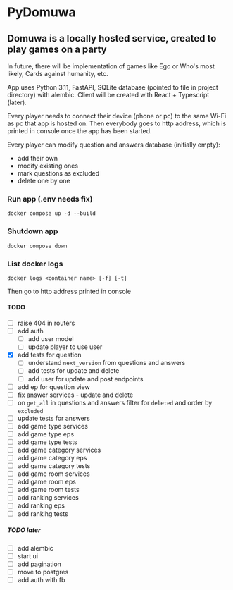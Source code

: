 # PyDomuwa

## Domuwa is a locally hosted service, created to play games on a party

In future, there will be implementation of games like Ego or Who's most likely,
Cards against humanity, etc.

App uses Python 3.11, FastAPI, SQLite database (pointed to file in project directory)
with alembic. Client will be created with React + Typescript (later).

Every player needs to connect their device (phone or pc) to the same Wi-Fi
as pc that app is hosted on. Then everybody goes to http address,
which is printed in console once the app has been started.

Every player can modify question and answers database (initially empty):

- add their own
- modify existing ones
- mark questions as excluded
- delete one by one

### Run app (.env needs fix)

```console
docker compose up -d --build
```

### Shutdown app

```console
docker compose down
```

### List docker logs

```console
docker logs <container name> [-f] [-t]
```

Then go to http address printed in console

#### TODO

- [ ] raise 404 in routers
- [ ] add auth
  - [ ] add user model
  - [ ] update player to use user
- [x] add tests for question
  - [ ] understand `next_version` from questions and answers
  - [ ] add tests for update and delete
  - [ ] add user for update and post endpoints
- [ ] add ep for question view
- [ ] fix answer services - update and delete
- [ ] on `get_all` in questions and answers filter for `deleted` and order by `excluded`
- [ ] update tests for answers
- [ ] add game type services
- [ ] add game type eps
- [ ] add game type tests
- [ ] add game category services
- [ ] add game category eps
- [ ] add game category tests
- [ ] add game room services
- [ ] add game room eps
- [ ] add game room tests
- [ ] add ranking services
- [ ] add ranking eps
- [ ] add rankihg tests

##### TODO later

- [ ] add alembic
- [ ] start ui
- [ ] add pagination
- [ ] move to postgres
- [ ] add auth with fb
